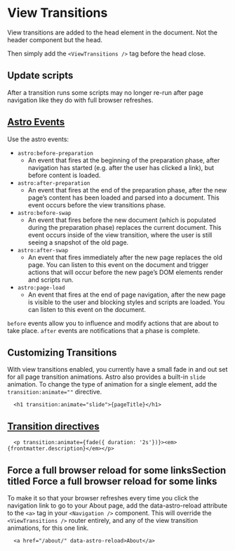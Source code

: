 # View Transitions

View transitions are added to the head element in the document. Not the header component but the head.

Then simply add the `<ViewTransitions />` tag before the head close.

## Update scripts

After a transition runs some scripts may no longer re-run after page navigation like they do with full browser refreshes.

## [Astro Events](https://docs.astro.build/en/guides/view-transitions/#lifecycle-events)

Use the astro events:

- `astro:before-preparation`
  - An event that fires at the beginning of the preparation phase, after navigation has started (e.g. after the user has clicked a link), but before content is loaded.
- `astro:after-preparation`
  - An event that fires at the end of the preparation phase, after the new page’s content has been loaded and parsed into a document. This event occurs before the view transitions phase.
- `astro:before-swap`
  - An event that fires before the new document (which is populated during the preparation phase) replaces the current document. This event occurs inside of the view transition, where the user is still seeing a snapshot of the old page.
- `astro:after-swap`
  - An event that fires immediately after the new page replaces the old page. You can listen to this event on the document and trigger actions that will occur before the new page’s DOM elements render and scripts run.
- `astro:page-load`
  - An event that fires at the end of page navigation, after the new page is visible to the user and blocking styles and scripts are loaded. You can listen to this event on the document.

`before` events allow you to influence and modify actions that are about to take place.
`after` events are notifications that a phase is complete.

## Customizing Transitions

With view transitions enabled, you currently have a small fade in and out set for all page transition animations. Astro also provides a built-in `slide` animation. To change the type of animation for a single element, add the `transition:animate=""` directive.

```
  <h1 transition:animate="slide">{pageTitle}</h1>
```

## [Transition directives](https://docs.astro.build/en/guides/view-transitions/#transition-directives)

```
  <p transition:animate={fade({ duration: '2s'})}><em>{frontmatter.description}</em></p>
```

## Force a full browser reload for some linksSection titled Force a full browser reload for some links

To make it so that your browser refreshes every time you click the navigation link to go to your About page, add the data-astro-reload attribute to the `<a>` tag in your `<Navigation />` component. This will override the `<ViewTransitions />` router entirely, and any of the view transition animations, for this one link.

```
  <a href="/about/" data-astro-reload>About</a>
```
